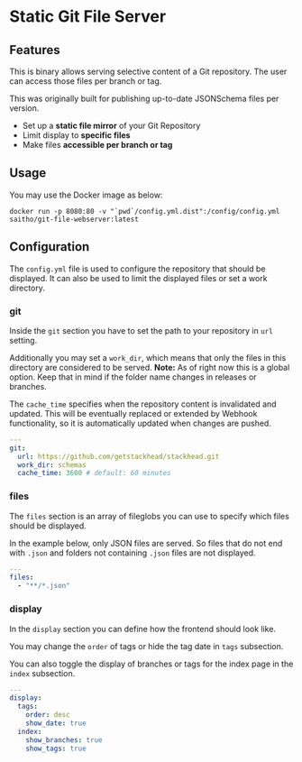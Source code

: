 # Static Git File Server

## Features

This is binary allows serving selective content of a Git repository.
The user can access those files per branch or tag.

This was originally built for publishing up-to-date JSONSchema files per version.

* Set up a **static file mirror** of your Git Repository
* Limit display to **specific files**
* Make files **accessible per branch or tag**

## Usage

You may use the Docker image as below:

```
docker run -p 8080:80 -v "`pwd`/config.yml.dist":/config/config.yml saitho/git-file-webserver:latest
```

## Configuration

The `config.yml` file is used to configure the repository that should be displayed.
It can also be used to limit the displayed files or set a work directory.

### git

Inside the `git` section you have to set the path to your repository in `url` setting.

Additionally you may set a `work_dir`, which means that only the files in this directory are considered to be served.
**Note:** As of right now this is a global option. Keep that in mind if the folder name changes in releases or branches.

The `cache_time` specifies when the repository content is invalidated and updated.
This will be eventually replaced or extended by Webhook functionality, so it is automatically updated when changes are pushed.

```yaml
---
git:
  url: https://github.com/getstackhead/stackhead.git
  work_dir: schemas
  cache_time: 3600 # default: 60 minutes
```

### files

The `files` section is an array of fileglobs you can use to specify which files should be displayed.

In the example below, only JSON files are served. So files that do not end with `.json` and folders not containing `.json` files are not displayed.

```yaml
---
files:
  - "**/*.json"
```

### display

In the `display` section you can define how the frontend should look like.

You may change the `order` of tags or hide the tag date in `tags` subsection.

You can also toggle the display of branches or tags for the index page in the `index` subsection.

```yaml
---
display:
  tags:
    order: desc
    show_date: true
  index:
    show_branches: true
    show_tags: true
```
